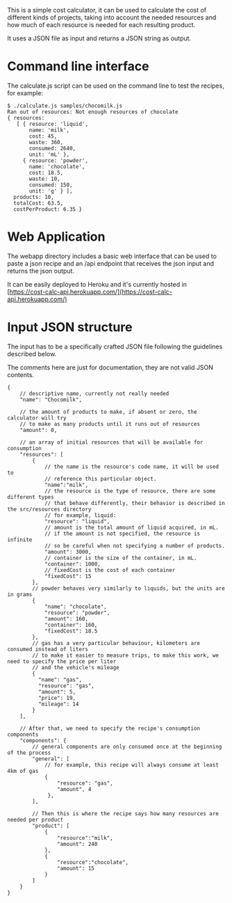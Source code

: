 This is a simple cost calculator, it can be used to calculate the cost of different kinds of projects, taking into account the needed resources and how much of each resource is needed for each resulting product.                                                                
                                                                        
It uses a JSON file as input and returns a JSON string as output.          
           
Command line interface
======================

The calculate.js script can be used on the command line to test the recipes, for example:                                                   
                                                                        
```                                                                     
$ ./calculate.js samples/chocomilk.js                                   
Ran out of resources: Not enough resources of chocolate                 
{ resources:
   [ { resource: 'liquid',
       name: 'milk',
       cost: 45,
       waste: 360,
       consumed: 2640,
       unit: 'mL' },
     { resource: 'powder',
       name: 'chocolate',
       cost: 18.5,
       waste: 10,
       consumed: 150,
       unit: 'g' } ],
  products: 10,
  totalCost: 63.5,
  costPerProduct: 6.35 }
```                       

Web Application
===============

The webapp directory includes a basic web interface that can be used to paste a json recipe and an /api endpoint that receives the json input and returns the json output.

It can be easily deployed to Heroku and it's currently hosted in [https://cost-calc-api.herokuapp.com/](https://cost-calc-api.herokuapp.com/)

Input JSON structure
====================

The input has to be a specifically crafted JSON file following the guidelines described below.

The comments here are just for documentation, they are not valid JSON contents.

```
{
    // descriptive name, currently not really needed
    "name": "Chocomilk", 
    
    // the amount of products to make, if absent or zero, the calculator will try
    // to make as many products until it runs out of resources
    "amount": 0, 
    
    // an array of initial resources that will be available for consumption
    "resources": [
        {
            // the name is the resource's code name, it will be used to
            // reference this particular object.
            "name":"milk",
            // the resource is the type of resource, there are some different types
            // that behave differently, their behavior is described in the src/resources directory
            // for example, liquid:
            "resource": "liquid",
            // amount is the total amount of liquid acquired, in mL.
            // if the amount is not specified, the resource is infinite
            // so be careful when not specifying a number of products.
            "amount": 3000,
            // container is the size of the container, in mL.
            "container": 1000,
            // fixedCost is the cost of each container
            "fixedCost": 15
        },
        // powder behaves very similarly to liquids, but the units are in grams
        {
            "name": "chocolate",
            "resource": "powder",
            "amount": 160,
            "container": 160,
            "fixedCost": 18.5
        },
        // gas has a very particular behaviour, kilometers are consumed instead of liters
        // to make it easier to measure trips, to make this work, we need to specify the price per liter
        // and the vehicle's mileage
        {
          "name": "gas",
          "resource": "gas",
          "amount": 5,
          "price": 19,
          "mileage": 14
        }
    ],
    
    // After that, we need to specify the recipe's consumption components
    "components": {
        // general components are only consumed once at the beginning of the process
        "general": [
            // for example, this recipe will always consume at least 4km of gas
            {
                "resource": "gas",
                "amount", 4
             },
        ],
        
        // Then this is where the recipe says how many resources are needed per product
        "product": [
            {
                "resource":"milk",
                "amount": 240
            },
            {
                "resource":"chocolate",
                "amount": 15
            }
        ]
    }
}
```
